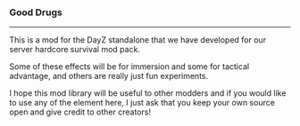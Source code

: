 ### Good Drugs
-------

This is a mod for the DayZ standalone that we have developed for our server hardcore survival mod pack.

Some of these effects will be for immersion and some for tactical advantage, and others are really just fun experiments.

I hope this mod library will be useful to other modders and if you would like to use any of the element here, I just ask that you keep your own source open and give credit to other creators!

